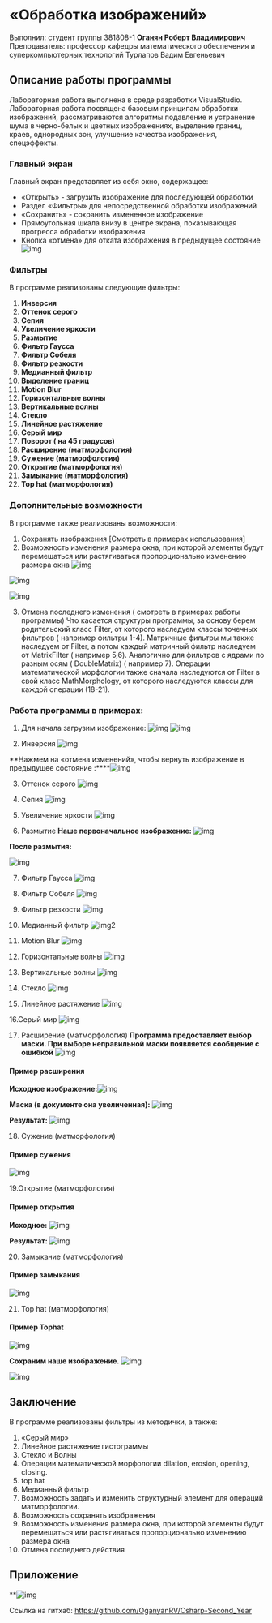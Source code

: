 # «Обработка изображений» 
Выполнил: студент группы 381808-1
**Оганян Роберт Владимирович**
Преподаватель: профессор кафедры математического обеспечения и суперкомпьютерных технологий Турлапов Вадим Евгеньевич 

## Описание работы программы

Лабораторная работа выполнена в среде разработки VisualStudio. Лабораторная работа посвящена базовым принципам обработки изображений, рассматриваются алгоритмы подавление и устранение шума в черно-белых и цветных изображениях, выделение границ, краев, однородных зон, улучшение качества изображения, спецэффекты.

### Главный экран
Главный экран представляет из себя окно, содержащее:

+ «Открыть» - загрузить изображение для последующей обработки
+ Раздел «Фильтры» для непосредственной обработки изображений
+ «Сохранить» - сохранить измененное изображение
+ Прямоугольная шкала внизу в центре экрана, показывающая прогресса обработки изображения
+ Кнопка «отмена» для отката изображения в предыдущее состояние
 ![img](Images\clip_image002.jpg)
### Фильтры
В программе реализованы следующие фильтры:

1.  **Инверсия**
2.  **Оттенок серого**
3.  **Сепия**
4.  **Увеличение яркости**
5.  **Размытие**
6.  **Фильтр Гаусса**
7.  **Фильтр Собеля**
8.  **Фильтр резкости**
9.  **Медианный фильтр**
10. **Выделение границ**
11. **Motion Blur**
12. **Горизонтальные волны**
13. **Вертикальные волны**
14. **Стекло**
15. **Линейное растяжение**
16. **Серый мир**
17. **Поворот ( на 45 градусов)**
18. **Расширение** **(матморфология)**
19. **Сужение (матморфология)**
20. **Открытие (матморфология)**
21. **Замыкание (матморфология)**
22. **Top hat** **(матморфология)**

### Дополнительные возможности
В программе также реализованы возможности:
1. Сохранять изображения [Смотреть в примерах использования]
2. Возможность изменения размера окна, при которой элементы будут перемещаться или растягиваться пропорционально изменению размера окна
![img](Images\clip_image004.jpg)

![img](Images\clip_image006.jpg)

![img](Images\clip_image008.jpg)

3. Отмена последнего изменения ( смотреть в примерах работы программы)
Что касается структуры программы, за основу берем родительский класс Filter, от которого наследуем классы точечных фильтров ( например фильтры 1-4). Матричные фильтры мы также наследуем от Filter, а потом каждый матричный фильтр наследуем от MatrixFilter ( например 5,6). Аналогично для фильтров с ядрами по разным осям ( DoubleMatrix) ( например 7).  Операции математической морфологии также сначала наследуются от Filter в свой класс MathMorphology, от которого наследуются классы для каждой операции (18-21).

### Работа программы в примерах:

1. Для начала загрузим изображение:
![img](Images\clip_image010.jpg)
![img](Images\clip_image012.jpg) 

2. Инверсия
![img](Images\clip_image014.jpg)

**Нажмем на «отмена изменений», чтобы вернуть изображение в предыдущее состояние :****![img](Images\clip_image015.jpg)

3. Оттенок серого
![img](Images\clip_image017.jpg)

4. Сепия
![img](Images\clip_image019.jpg)

5. Увеличение яркости
![img](Images\clip_image021.jpg)

6. Размытие
**Наше первоначальное изображение:**
![img](Images\clip_image023.jpg) 

**После размытия:**

![img](Images\clip_image025.jpg)

7. Фильтр Гаусса
![img](Images\clip_image027.jpg)

8. Фильтр Собеля
![img](Images\clip_image029.jpg) 

9. Фильтр резкости
  ![img](Images\clip_image031.jpg)

  

10. Медианный фильтр
    ![img2](Images\clip_image032.jpg)

    

    

11. Motion Blur
    ![img](Images\clip_image033.jpg)

    

12. Горизонтальные волны
    ![img](Images\/clip_image034.jpg)

    

13. Вертикальные волны
    ![img](Images\clip_image035.jpg)

    

14. Стекло
    ![img](Images\clip_image036.jpg)

    

15. Линейное растяжение
    ![img](Images\clip_image038.jpg)

    

16.Серый мир
![img](Images\clip_image040.jpg)

 

17. Расширение (матморфология)
**Программа предоставляет выбор маски. При выборе неправильной маски появляется сообщение с ошибкой** ![img](Images\clip_image042.jpg)

#### Пример расширения
**Исходное изображение:**![img](Images\clip_image044.jpg)

**Маска (в документе она увеличенная):** 
![img](Images\clip_image046.png)



**Результат:**
![img](Images\clip_image048.jpg)

 

18. Сужение (матморфология)
#### Пример сужения
![img](Images\clip_image050.jpg)

19.Открытие (матморфология)
#### Пример открытия
**Исходное:**
![img](Images\clip_image051.jpg)



**Результат:**
![img](Images\clip_image053.jpg) 

20. Замыкание (матморфология)
#### Пример замыкания
![img](Images\clip_image055.jpg)

21. Top hat (матморфология)
#### Пример Tophat
![img](Images\clip_image057.jpg)

**Сохраним наше изображение.**
![img](Images\clip_image059.jpg)

![img](Images\clip_image061.jpg) 

## Заключение
В программе реализованы фильтры из методички, а также:
1. «Серый мир»
2. Линейное растяжение гистограммы
3. Стекло и Волны
4. Операции математической морфологии dilation, erosion, opening, closing. 
5. top hat 
6. Медианный фильтр
7. Возможность задать и изменить структурный элемент для операций матморфологии.
8. Возможность сохранять изображения
9. Возможность изменения размера окна, при которой элементы будут перемещаться или растягиваться пропорционально изменению размера окна
10. Отмена последнего действия

## Приложение
**![img](Images\clip_image062.jpg)

Ссылка на гитхаб: https://github.com/OganyanRV/Csharp-Second_Year